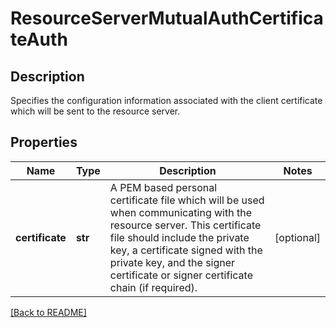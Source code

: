 # ResourceServerMutualAuthCertificateAuth

## Description

Specifies the configuration information associated with the client certificate which will be sent to the resource server.


## Properties

Name | Type | Description | Notes
------------ | ------------- | ------------- | -------------
**certificate** | **str** | A PEM based personal certificate file which will be used when communicating with the resource server.  This certificate file should include the private key, a certificate signed with the  private key, and the signer certificate or signer certificate  chain (if required).  | [optional] 

[[Back to README]](../README.md)



